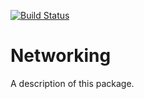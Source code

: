 
[![Build Status](https://travis-ci.com/johanncasique/networking.svg?branch=main)](https://travis-ci.com/johanncasique/networking)

# Networking



A description of this package.
